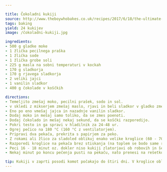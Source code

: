 ```yaml
---

title: Čokoladni kukiji
source: http://www.theboywhobakes.co.uk/recipes/2017/6/18/the-ultimate-chocolate-chip-cookie
tags: baking
yield: 24 kukijev
image: /čokoladni-kukiji.jpg

ingredients:
- 500 g gladke moke
- 1 žlička pecilnega praška
- 1 žlička sode
- 1 žlička grobe soli
- 225 g masla na sobni temperaturi v kockah
- 170 g sladkorja
- 170 g rjavega sladkorja
- 2 veliki jajci
- 1 vanilin sladkor
- 400 g čokolade v koščkih

directions:
- Temeljito zmešaj moko, pecilni prašek, sodo in sol.
- v skledi z mikserjem zmešaj maslo, rjavi in beli sladkor v gladko zmes (~3 minute).
- Eno po eno vmešaj jajca in nazadnje vanilin sladkor.
- Dodaj moko in mešaj samo toliko, da se zmes poenoti.
- Dodaj čokolado in mešaj nekaj sekund, da se koščki razporedijo.
- Pokri testo in ga spravi v hladilnik za 24-48 ur.
- Ogrej pečico na 180 °C (160 °C z ventilatorjem).
- Pripravi dva pekača, prekrita s papirjem za peko.
- Z rokami ali žlico za sladoled oblikuj enako velike kroglice (60 - 70 g na piškot).
- Razporedi kroglice na pekača brez stiskanja (na toplem se bodo same razlezle v pravo obliko).
- Peci 16 - 18 minut oz. dokler niso kukiji zlatorjavi ob robovih in še vedno malo bledi v sredini.
- Nekaj minut po koncu pečenja pusti na pekaču, nato prenesi na rešetko in ohladi do konca.

tip: Kukiji v zaprti posodi komot počakajo do štiri dni. V kroglice oblikovano testo lahko daš tudi v zamrzovalnik (najprej za kako uro na pekaču, ko so trde, pa jih prestaviš v skupno posodo ali vrečko). Zamrznjene lahko pečeš brez predhodnega odtajanja po zgornjih navodilih, morda kako minuto dlje.
---
```

<Recipe :data="$frontmatter" />
